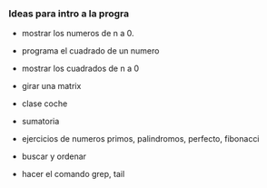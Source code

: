 ### Ideas para intro a la progra

- mostrar los numeros de n a 0.
- programa el cuadrado de un numero
- mostrar los cuadrados de n a 0
- girar una matrix
- clase coche
- sumatoria

- ejercicios de numeros primos, palindromos, perfecto, fibonacci
- buscar y ordenar
- hacer el comando grep, tail
